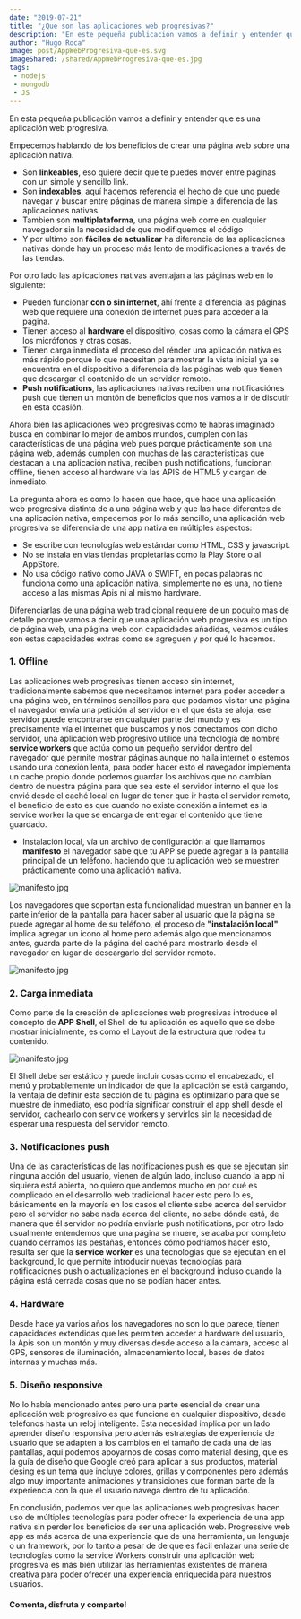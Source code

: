 ```yaml
---
date: "2019-07-21"
title: "¿Que son las aplicaciones web progresivas?"
description: "En este pequeña publicación vamos a definir y entender que es una aplicación web progresiva. Empecemos hablando de los beneficios de crear una página web sobre una aplicación nativa. "
author: "Hugo Roca"
image: post/AppWebProgresiva-que-es.svg
imageShared: /shared/AppWebProgresiva-que-es.jpg
tags:
 - nodejs
 - mongodb
 - JS
---
```


En esta pequeña publicación vamos a definir y entender que es una aplicación web progresiva. 

Empecemos hablando de los beneficios de crear una página web sobre una aplicación nativa. 

- Son **linkeables**, eso quiere decir que te puedes mover entre páginas con un simple y sencillo link.
- Son **indexables**, aquí hacemos referencia el hecho de que uno puede navegar y buscar entre páginas de manera simple a diferencia de las aplicaciones nativas.
- Tambien son **multiplataforma**, una página web corre en cualquier navegador sin la necesidad de que modifiquemos el código
- Y por ultimo son **fáciles de actualizar** ha diferencia de las aplicaciones nativas donde hay un proceso más lento de modificaciones a través de las tiendas.

Por otro lado las aplicaciones nativas aventajan a las páginas web en lo siguiente:

- Pueden funcionar **con o sin internet**, ahí frente a diferencia las páginas web que requiere una conexión de internet pues para acceder a la página.
- Tienen acceso al **hardware** el dispositivo, cosas como la cámara el GPS los micrófonos y otras cosas.
- Tienen carga inmediata el proceso del rénder una aplicación nativa es más rápido porque lo que necesitan para mostrar la vista inicial ya se encuentra en el dispositivo a diferencia de las páginas web que tienen que descargar el contenido de un servidor remoto.
- **Push notifications**, las aplicaciones nativas reciben una notificaciónes push que tienen un montón de beneficios que nos vamos a ir de discutir en esta ocasión.

Ahora bien las aplicaciones web progresivas como te habrás imaginado busca en combinar lo mejor de ambos mundos, cumplen con las características de una página web pues porque prácticamente son una página web, además cumplen con muchas de las caracteristicas que destacan a una aplicación nativa, reciben push notifications, funcionan offline, tienen acceso al hardware vía las APIS de HTML5 y cargan de inmediato.

La pregunta ahora es como lo hacen que hace, que hace una aplicación web progresiva distinta de a una página web y que las hace diferentes de una aplicación nativa, empecemos por lo más sencillo, una aplicación web progresiva se diferencia de una app nativa en múltiples aspectos:

- Se escribe con tecnologías web estándar como HTML, CSS y javascript.
- No se instala en vías tiendas propietarias como la Play Store o al AppStore.
- No usa código nativo como JAVA o SWIFT, en pocas palabras no funciona como una aplicación nativa, simplemente no es una, no tiene acceso a las mismas Apis ni al mismo hardware.

Diferenciarlas de una página web tradicional requiere de un poquito mas de detalle porque vamos a decir que una aplicación web progresiva es un tipo de página web, una página web con capacidades añadidas, veamos cuáles son estas capacidades extras como se agreguen y por qué lo hacemos.

### 1. Offline

Las aplicaciones web progresivas tienen acceso sin internet, tradicionalmente sabemos que necesitamos internet para poder acceder a una página web, en términos sencillos para que podamos visitar una página el navegador envía una petición al servidor en el que ésta se aloja, ese servidor puede encontrarse en cualquier parte del mundo y es precisamente vía el internet que buscamos y nos conectamos con dicho servidor, una aplicación web progresivo utilice una tecnología de nombre **service workers** que actúa como un pequeño servidor dentro del navegador que permite mostrar páginas aunque no halla internet o estemos usando una conexión lenta, para poder hacer esto el navegador implementa un cache propio donde podemos guardar los archivos que no cambian dentro de nuestra página para que sea este el servidor interno el que los envié desde el caché local en lugar de tener que ir hasta el servidor remoto, el beneficio de esto es que cuando no existe conexión a internet es la service worker la que se encarga de entregar el contenido que tiene guardado.
- Instalación local, vía un archivo de configuración al que llamamos **manifesto** el navegador sabe que tu APP se puede agregar a la pantalla principal de un teléfono. haciendo que tu aplicación web se muestren prácticamente como una aplicación nativa.

 ![manifesto.jpg](/images/PWA-que-es/manifesto.JPG)

 Los navegadores que soportan esta funcionalidad muestran un banner en la parte inferior de la pantalla para hacer saber al usuario que la página se puede agregar al home de su teléfono, el proceso de **"instalación local"** implica agregar un icono al home pero además algo que mencionamos antes, guarda parte de la página del caché para mostrarlo desde el navegador en lugar de descargarlo del servidor remoto. 

 ![manifesto.jpg](/images/PWA-que-es/home.JPG)

### 2. Carga inmediata
Como parte de la creación de aplicaciones web progresivas introduce el concepto de **APP Shell**, el Shell de tu aplicación es aquello que se debe mostrar inicialmente, es como el Layout de la estructura que rodea tu contenido.

 ![manifesto.jpg](/images/PWA-que-es/app-shell.JPG)

El Shell debe ser estático y puede incluir cosas como el encabezado, el menú y probablemente un indicador de que la aplicación se está cargando, la ventaja de definir esta sección de tu página es optimizarlo para que se muestre de inmediato, eso podría significar construir el app shell desde el servidor, cachearlo con service workers y servirlos sin la necesidad de esperar una respuesta del servidor remoto.
 
### 3. Notificaciones push
Una de las características de las notificaciones push es que se ejecutan sin ninguna acción del usuario, vienen de algún lado, incluso cuando la app ni siquiera está abierta, no quiero que andemos mucho en por qué es complicado en el desarrollo web tradicional hacer esto pero lo es, básicamente en la mayoría en los casos el cliente sabe acerca del servidor pero el servidor no sabe nada acerca del cliente, no sabe dónde está, de manera que él servidor no podría enviarle push notifications, por otro lado usualmente entendemos que una página se muere, se acaba por completo cuando cerramos las pestañas, entonces cómo podríamos hacer esto, resulta ser que la **service worker** es una tecnologías que se ejecutan en el background, lo que permite introducir nuevas tecnologías para notificaciones push o actualizaciones en el background incluso cuando la página está cerrada cosas que no se podían hacer antes.

### 4. Hardware
Desde hace ya varios años los navegadores no son lo que parece, tienen capacidades extendidas que les permiten acceder a hardware del usuario, la Apis son un montón y muy diversas desde acceso a la cámara, acceso al GPS, sensores de iluminación, almacenamiento local, bases de datos internas y muchas más.


### 5. Diseño responsive
No lo había mencionado antes pero una parte esencial de crear una aplicación web progresivo es que funcione en cualquier dispositivo, desde teléfonos hasta un reloj inteligente. 
Esta necesidad implica por un lado aprender diseño responsiva pero además estrategias de experiencia de usuario que se adapten a los cambios en el tamaño de cada una de las pantallas, aquí podemos apoyarnos de cosas como material desing, que es la guía de diseño que Google creó para aplicar a sus productos, material desing es un tema que incluye colores, grillas y componentes pero además algo muy importante animaciones y transiciones que forman parte de la experiencia con la que el usuario navega dentro de tu aplicación.


En conclusión, podemos ver que las aplicaciones web progresivas hacen uso de múltiples tecnologías para poder ofrecer la experiencia de una app nativa sin perder los beneficios de ser una aplicación web.
Progressive web app es más acerca de una experiencia que de una herramienta, un lenguaje o un framework, por lo tanto a pesar de de que es fácil enlazar una serie de tecnologías como la service Workers construir una aplicación web progresiva es más bien utilizar las herramientas existentes de manera creativa para poder ofrecer una experiencia enriquecida para nuestros usuarios.

#### Comenta, disfruta y comparte! 
